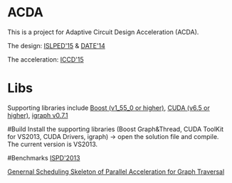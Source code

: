 # ACDA
This is a project for Adaptive Circuit Design Acceleration (ACDA).

The design: [ISLPED'15](http://ieeexplore.ieee.org/xpl/articleDetails.jsp?reload=true&arnumber=7273501) & 
            [DATE'14](http://ieeexplore.ieee.org/xpl/login.jsp?tp=&arnumber=7092645)
            
The acceleration: [ICCD'15](http://ieeexplore.ieee.org/xpl/login.jsp?tp=&arnumber=7357180)

# Libs
Supporting libraries include [Boost (v1_55_0 or higher)](http://www.boost.org/), [CUDA (v6.5 or higher)](https://developer.nvidia.com/cuda-toolkit), [igraph v0.7.1](http://igraph.org/c/)

#Build
Install the supporting libraries (Boost Graph&Thread, CUDA ToolKit for VS2013, CUDA Drivers, igraph) -> open the solution file and compile. The current version is VS2013.

#Benchmarks
[ISPD'2013](http://www.ispd.cc/contests/13/ispd2013_contest.html)

[Genernal Scheduling Skeleton of Parallel Acceleration for Graph Traversal]()
